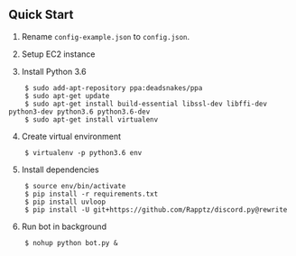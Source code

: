 ## Quick Start

1) Rename `config-example.json` to `config.json`.

2) Setup EC2 instance

3) Install Python 3.6

```
    $ sudo add-apt-repository ppa:deadsnakes/ppa
    $ sudo apt-get update
    $ sudo apt-get install build-essential libssl-dev libffi-dev python3-dev python3.6 python3.6-dev
    $ sudo apt-get install virtualenv
```

4) Create virtual environment

```
    $ virtualenv -p python3.6 env
```

5) Install dependencies

```
    $ source env/bin/activate
    $ pip install -r requirements.txt
    $ pip install uvloop
    $ pip install -U git+https://github.com/Rapptz/discord.py@rewrite
```

6) Run bot in background

```
    $ nohup python bot.py &
```
